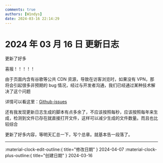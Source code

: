 ```yaml
---
comments: true
authors: [W1ndys]
date: 2024-03-16 22:14:29
---
```


# 2024 年 03 月 16 日 更新日志

更新了好多

<!-- more -->

喜报！！！！！

由于页面内含有谷歌等公共 CDN 资源，导致在访客浏览时，如果没有 VPN，那将会引起很多非预期的 bug 情况，经过与开发者沟通，我们已经通过某种技术解决了这个问题

详情可以看这里：[Github-issues](https://github.com/squidfunk/mkdocs-material/discussions/6918#/)

还有我发现更新日志生成的脚本有点多余了，不应该按照每秒，应该按照每年来生成，检测到文件已存在就直接打开文件，这样可以减少生成的文件数量。而且也比较综合

更新了好多内容，等明天汇总一下，写个总章。就基本告一段落了。

---

:material-clock-edit-outline:{ title="修改日期" } 2024-04-07
:material-clock-plus-outline:{ title="创建日期" } 2024-03-16
